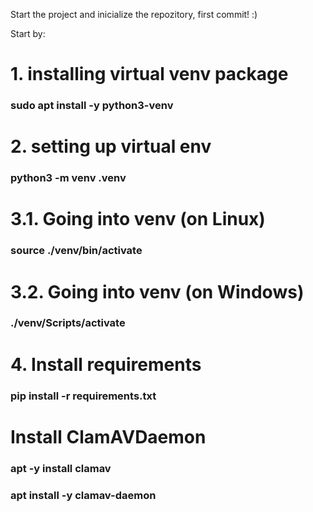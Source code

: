 Start the project and inicialize the repozitory, first commit! :)


Start by:

# 1. installing virtual venv package
### sudo apt install -y python3-venv
# 2. setting up virtual env
### python3 -m venv .venv
# 3.1. Going into  venv (on Linux)
### source ./venv/bin/activate
# 3.2. Going into  venv (on Windows)
### ./venv/Scripts/activate
# 4. Install requirements
### pip install -r requirements.txt

# Install ClamAVDaemon
### apt -y install clamav
### apt install -y clamav-daemon
